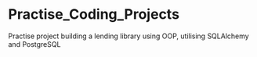 # Practise_Coding_Projects
Practise project building a lending library using OOP, utilising SQLAlchemy and PostgreSQL
